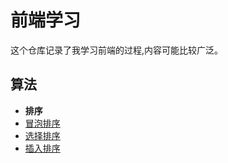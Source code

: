 # 前端学习

这个仓库记录了我学习前端的过程,内容可能比较广泛。

## 算法

- **排序**
- [冒泡排序](src/algorithms/sort/bubble-sort)
- [选择排序](src/algorithms/sort/selection-sort)
- [插入排序](src/algorithms/sort/insertion-sort)
